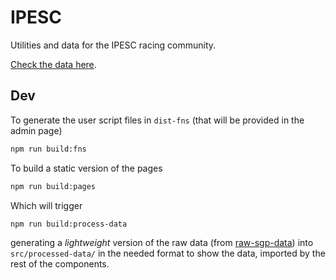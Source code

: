 # IPESC

Utilities and data for the IPESC racing community.

[Check the data here](http://danikaze.github.io/ipesc).

## Dev

To generate the user script files in `dist-fns` (that will be provided in the admin page)

```sh
npm run build:fns
```

To build a static version of the pages

```sh
npm run build:pages
```

Which will trigger

```sh
npm run build:process-data
```

generating a _lightweight_ version of the raw data (from [raw-sgp-data](./raw-sgp-data/)) into `src/processed-data/` in the needed format to show the data, imported by the rest of the components.
